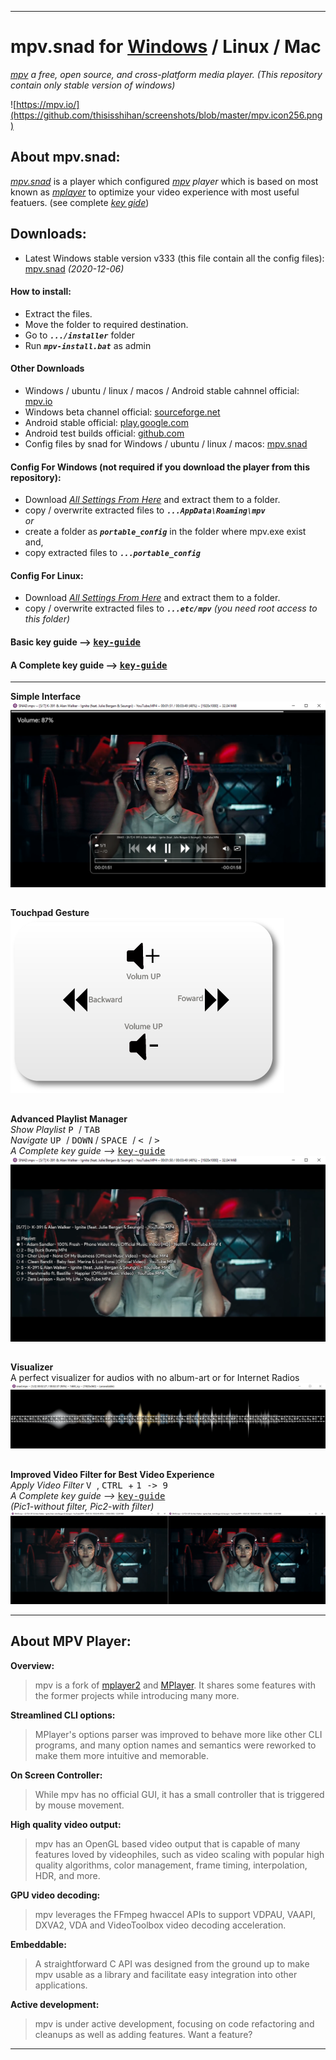 -----------------------------------
# mpv.snad for [Windows](https://github.com/thisisshihan/mpv.snad) / Linux / Mac
_[mpv](https://mpv.io/) a free, open source, and cross-platform media player._
_(This repository contain only stable version of windows)_

![https://mpv.io/](https://github.com/thisisshihan/screenshots/blob/master/mpv.icon256.png)

## About mpv.snad:
_[mpv.snad](https://github.com/thisisshihan/mpv.snad)_ is a player which configured _[mpv](https://mpv.io/) player_
which is based on most known as _[mplayer](http://www.mplayerhq.hu)_ to optimize your video experience with most useful featuers. (see complete _[key gide](https://github.com/thisisshihan/mpv-player-config-snad/blob/mpv-config-snad-windows-ubuntu-linux-macos/KEY.md)_)

## Downloads:
* Latest Windows stable version v333 (this file contain all the config files): [mpv.snad](https://github.com/thisisshihan/mpv.snad/raw/master/mpv-0.33.0-x86_64.rar) _(2020-12-06)_
#### How to install:
* Extract the files.
* Move the folder to required destination.
* Go to **_`.../installer`_** folder
* Run **_`mpv-install.bat`_** as admin

#### Other Downloads
* Windows / ubuntu / linux / macos / Android stable cahnnel official: [mpv.io](http://mpv.io/installation)
* Windows beta channel official: [sourceforge.net](https://sourceforge.net/projects/mpv-player-windows/files)
* Android stable official: [play.google.com](https://play.google.com/store/apps/details?id=is.xyz.mpv&hl=en)
* Android test builds official: [github.com](https://github.com/mpv-android/mpv-android/releases)
* Config files by snad for Windows / ubuntu / linux / macos: [mpv.snad](https://goo.gl/7Mphpk)

#### Config For Windows (not required if you download the player from this repository):
* Download [_All Settings From Here_](https://goo.gl/7Mphpk) and extract them to a folder.
* copy / overwrite extracted files to **_`...AppData\Roaming\mpv`_** <br/>_or_
* create a folder as **_`portable_config`_** in the folder where mpv.exe exist and,
* copy extracted files to **_`...portable_config`_**

#### Config For Linux:
* Download [_All Settings From Here_](https://goo.gl/7Mphpk) and extract them to a folder.
* copy / overwrite extracted files to **_`...etc/mpv`_** _(you need root access to this folder)_

#### **Basic key guide -->** [<kbd>key-guide</kbd>](https://github.com/thisisshihan/mpv-player-config-snad/blob/mpv-config-snad-windows-ubuntu-linux-macos/KEY_basic.md)
#### **A Complete key guide -->** [<kbd>key-guide</kbd>](https://github.com/thisisshihan/mpv-player-config-snad/blob/mpv-config-snad-windows-ubuntu-linux-macos/KEY.md)
-------------------------------------
**Simple Interface**<br/>
<kbd>![s2](https://github.com/thisisshihan/screenshots/blob/master/mpv.interface.png)</kbd>
##
**Touchpad Gesture**<br/>
![s2](https://github.com/thisisshihan/screenshots/blob/master/touchpadGesture2.png)
##
**Advanced Playlist Manager**<br/>
_Show Playlist_ <kbd> P </kbd> / <kbd> TAB </kbd><br/>
_Navigate_ <kbd> UP </kbd> / <kbd>DOWN</kbd> / <kbd>    SPACE    </kbd> / <kbd> < </kbd> / <kbd> > </kbd> <br/>_A Complete key guide -->_ [<kbd>key-guide</kbd>](https://github.com/thisisshihan/mpv-player-config-snad/blob/mpv-config-snad-windows-ubuntu-linux-macos/KEY.md)<br/>
<kbd>![s1](https://github.com/thisisshihan/screenshots/blob/master/mpv.adv.playlist.png)</kbd>
##
**Visualizer**<br/>
A perfect visualizer for audios with no album-art or for Internet Radios
<kbd>![s2](https://github.com/thisisshihan/screenshots/blob/master/mpv_visualizer.PNG)</kbd>
##
**Improved Video Filter for Best Video Experience**<br/>
_Apply Video Filter_ <kbd> V </kbd>, <kbd> CTRL </kbd> + <kbd> 1 -> 9 </kbd> <br/>_A Complete key guide -->_ [<kbd>key-guide</kbd>](https://github.com/thisisshihan/mpv-player-config-snad/blob/mpv-config-snad-windows-ubuntu-linux-macos/KEY.md)<br/>_(Pic1-without filter, Pic2-with filter)_<br/>
<kbd>![s1](https://github.com/thisisshihan/screenshots/blob/master/mpv.adv.color.png)</kbd>

-------------------------------------
## About MPV Player:
**Overview:**
> mpv is a fork of [mplayer2](http://www.mplayerhq.hu/design7/info.html) and [MPlayer](http://www.mplayerhq.hu/design7/info.html). It shares some features with the former projects while introducing many more.

**Streamlined CLI options:**
> MPlayer's options parser was improved to behave more like other CLI programs, and many option names and semantics were reworked to make them more intuitive and memorable.

**On Screen Controller:**
> While mpv has no official GUI, it has a small controller that is triggered by mouse movement.

**High quality video output:**
> mpv has an OpenGL based video output that is capable of many features loved by videophiles, such as video scaling with popular high quality algorithms, color management, frame timing, interpolation, HDR, and more.

**GPU video decoding:**
> mpv leverages the FFmpeg hwaccel APIs to support VDPAU, VAAPI, DXVA2, VDA and VideoToolbox video decoding acceleration.

**Embeddable:**
> A straightforward C API was designed from the ground up to make mpv usable as a library and facilitate easy integration into other applications.

**Active development:**
> mpv is under active development, focusing on code refactoring and cleanups as well as adding features. Want a feature?

-------------------------------------------
